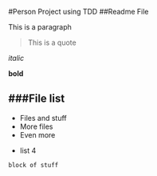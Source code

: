 #Person Project using TDD
##Readme File

This is a paragraph

> This is a quote

*italic*

**bold**


###File list
-----------
- Files and stuff
- More files
- Even more
* list 4

```
block of stuff
```
